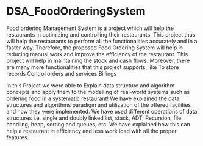 # DSA_FoodOrderingSystem
Food ordering Management System is a project which will help the restaurants in optimizing and controlling their restaurants. This project thus will help the restaurants to perform all the functionalities accurately and in a faster way. Therefore, the proposed Food Ordering System will help in reducing manual work and improve the efficiency of the restaurant. This project will help in maintaining the stock and cash flows. Moreover, there are many more functionalities that this project supports, like To store records Control orders and services Billings


In this Project we were able to Explain data structure and algorithm concepts and apply them to the modelling of real-world systems such as ordering food in a systematic restaurant! We have explained the data structures and algorithms paradigm and utilization of the offered facilities and how they were implemented. We have used different operations of data structures i.e. single and doubly linked list, stack, ADT, Recursion, file handling, heap, sorting and queues, etc. We have explained how this can help a restaurant in efficiency and less work load with all the proper features. 
